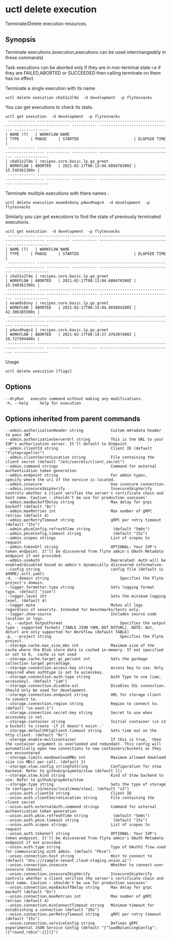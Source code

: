 # uctl delete execution

Terminate/Delete execution resources.

## Synopsis

Terminate executions.(execution,executions can be used interchangeably
in these commands)

Task executions can be aborted only if they are in non-terminal state
i.e if they are FAILED,ABORTED or SUCCEEDED then calling terminate on
them has no effect.

Terminate a single execution with its name

    uctl delete execution c6a51x2l9e  -d development  -p flytesnacks

You can get executions to check its state.

    uctl get execution  -d development  -p flytesnacks
     ------------ ------------------------------------------------------------------------- ---------- ----------- -------------------------------- --------------- 
    | NAME (7)   | WORKFLOW NAME                                                           | TYPE     | PHASE     | STARTED                        | ELAPSED TIME  |
     ------------ ------------------------------------------------------------------------- ---------- ----------- -------------------------------- --------------- 
    | c6a51x2l9e | recipes.core.basic.lp.go_greet                                          | WORKFLOW | ABORTED   | 2021-02-17T08:13:04.680476300Z | 15.540361300s |
     ------------ ------------------------------------------------------------------------- ---------- ----------- -------------------------------- --------------- 

Terminate multiple executions with there names :

    uctl delete execution eeam9s8sny p4wv4hwgc4  -d development  -p flytesnacks

Similarly you can get executions to find the state of previously
terminated executions.

    uctl get execution  -d development  -p flytesnacks
     ------------ ------------------------------------------------------------------------- ---------- ----------- -------------------------------- --------------- 
    | NAME (7)   | WORKFLOW NAME                                                           | TYPE     | PHASE     | STARTED                        | ELAPSED TIME  |
     ------------ ------------------------------------------------------------------------- ---------- ----------- -------------------------------- --------------- 
    | c6a51x2l9e | recipes.core.basic.lp.go_greet                                          | WORKFLOW | ABORTED   | 2021-02-17T08:13:04.680476300Z | 15.540361300s |
     ------------ ------------------------------------------------------------------------- ---------- ----------- -------------------------------- --------------- 
    | eeam9s8sny | recipes.core.basic.lp.go_greet                                          | WORKFLOW | ABORTED   | 2021-02-17T08:14:04.803084100Z | 42.306385500s |
     ------------ ------------------------------------------------------------------------- ---------- ----------- -------------------------------- --------------- 
    | p4wv4hwgc4 | recipes.core.basic.lp.go_greet                                          | WORKFLOW | ABORTED   | 2021-02-17T08:14:27.476307400Z | 19.727504400s |
     ------------ ------------------------------------------------------------------------- ---------- ----------- -------------------------------- --------------- 

Usage

    uctl delete execution [flags]

## Options

    --dryRun   execute command without making any modifications.
    -h, --help     help for execution

## Options inherited from parent commands

    --admin.authorizationHeader string            Custom metadata header to pass JWT
    --admin.authorizationServerUrl string         This is the URL to your IdP's authorization server. It'll default to Endpoint
    --admin.clientId string                       Client ID (default "flytepropeller")
    --admin.clientSecretLocation string           File containing the client secret (default "/etc/secrets/client_secret")
    --admin.command strings                       Command for external authentication token generation
    --admin.endpoint string                       For admin types,  specify where the uri of the service is located.
    --admin.insecure                              Use insecure connection.
    --admin.insecureSkipVerify                    InsecureSkipVerify controls whether a client verifies the server's certificate chain and host name. Caution : shouldn't be use for production usecases'
    --admin.maxBackoffDelay string                Max delay for grpc backoff (default "8s")
    --admin.maxRetries int                        Max number of gRPC retries (default 4)
    --admin.perRetryTimeout string                gRPC per retry timeout (default "15s")
    --admin.pkceConfig.refreshTime string          (default "5m0s")
    --admin.pkceConfig.timeout string              (default "15s")
    --admin.scopes strings                        List of scopes to request
    --admin.tokenUrl string                       OPTIONAL: Your IdP's token endpoint. It'll be discovered from flyte admin's OAuth Metadata endpoint if not provided.
    --admin.useAuth                               Deprecated: Auth will be enabled/disabled based on admin's dynamically discovered information.
    --config string                               config file (default is $HOME/.uctl.yaml)
    -d, --domain string                               Specifies the Flyte project's domain.
    --logger.formatter.type string                Sets logging format type. (default "json")
    --logger.level int                            Sets the minimum logging level. (default 4)
    --logger.mute                                 Mutes all logs regardless of severity. Intended for benchmarks/tests only.
    --logger.show-source                          Includes source code location in logs.
    -o, --output OutputFormat                         Specifies the output type - supported formats [TABLE JSON YAML DOT DOTURL]. NOTE: dot, doturl are only supported for Workflow (default TABLE)
    -p, --project string                              Specifies the Flyte project.
    --storage.cache.max_size_mbs int              Maximum size of the cache where the Blob store data is cached in-memory. If not specified or set to 0,  cache is not used
    --storage.cache.target_gc_percent int         Sets the garbage collection target percentage.
    --storage.connection.access-key string        Access key to use. Only required when authtype is set to accesskey.
    --storage.connection.auth-type string         Auth Type to use [iam, accesskey]. (default "iam")
    --storage.connection.disable-ssl              Disables SSL connection. Should only be used for development.
    --storage.connection.endpoint string          URL for storage client to connect to.
    --storage.connection.region string            Region to connect to. (default "us-east-1")
    --storage.connection.secret-key string        Secret to use when accesskey is set.
    --storage.container string                    Initial container (in s3 a bucket) to create -if it doesn't exist-.'
    --storage.defaultHttpClient.timeout string    Sets time out on the http client. (default "0s")
    --storage.enable-multicontainer               If this is true,  then the container argument is overlooked and redundant. This config will automatically open new connections to new containers/buckets as they are encountered
    --storage.limits.maxDownloadMBs int           Maximum allowed download size (in MBs) per call. (default 2)
    --storage.stow.config stringToString          Configuration for stow backend. Refer to github/graymeta/stow (default [])
    --storage.stow.kind string                    Kind of Stow backend to use. Refer to github/graymeta/stow
    --storage.type string                         Sets the type of storage to configure [s3/minio/local/mem/stow]. (default "s3")
    --union.auth.clientId string                  Client ID
    --union.auth.clientSecretLocation string      File containing the client secret
    --union.auth.externalAuth.command strings     Command for external authentication token generation
    --union.auth.pkce.refreshTime string           (default "5m0s")
    --union.auth.pkce.timeout string               (default "15s")
    --union.auth.scopes strings                   List of scopes to request
    --union.auth.tokenUrl string                  OPTIONAL: Your IdP's token endpoint. It'll be discovered from flyte admin's OAuth Metadata endpoint if not provided.
    --union.auth.type string                      Type of OAuth2 flow used for communicating with admin. (default "Pkce")
    --union.connection.host string                Host to connect to (default "dns:///sample-tenant.cloud-staging.union.ai")
    --union.connection.insecure                   Whether to connect over insecure channel
    --union.connection.insecureSkipVerify         InsecureSkipVerify controls whether a client verifies the server's certificate chain and host name. Caution : shouldn't be use for production usecases'
    --union.connection.maxBackoffDelay string     Max delay for grpc backoff (default "8s")
    --union.connection.maxRetries int             Max number of gRPC retries (default 4)
    --union.connection.minConnectTimeout string   Minimum timeout for establishing a connection (default "20s")
    --union.connection.perRetryTimeout string     gRPC per retry timeout (default "15s")
    --union.connection.serviceConfig string       Defines gRPC experimental JSON Service Config (default "{"loadBalancingConfig": [{"round_robin":{}}]}")
